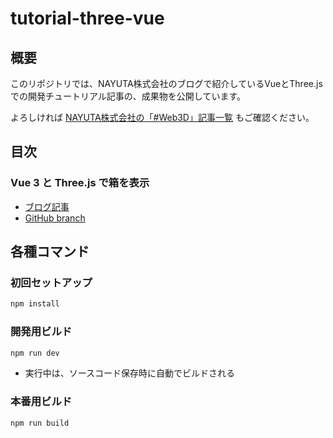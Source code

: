 # tutorial-three-vue

## 概要

このリポジトリでは、NAYUTA株式会社のブログで紹介しているVueとThree.jsでの開発チュートリアル記事の、成果物を公開しています。

よろしければ [NAYUTA株式会社の「#Web3D」記事一覧](https://note.nayuta-tech.co.jp/menu/165722) もご確認ください。


## 目次

### Vue 3 と Three.js で箱を表示

* [ブログ記事](https://note.nayuta-tech.co.jp/n/n60bb28445272)
* [GitHub branch](../../tree/blog-20220610)


## 各種コマンド

### 初回セットアップ

```sh
npm install
```

### 開発用ビルド

```sh
npm run dev
```

* 実行中は、ソースコード保存時に自動でビルドされる

### 本番用ビルド

```sh
npm run build
```

